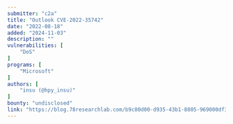 ```yaml
---
submitter: "c2a"
title: "Outlook CVE-2022-35742"
date: "2022-08-18"
added: "2024-11-03"
description: ""
vulnerabilities: [
    "DoS"
]
programs: [
    "Microsoft"
]
authors: [
    "insu (@hpy_insu)"
]
bounty: "undisclosed"
link: "https://blog.78researchlab.com/b9c80d00-d935-43b1-8805-969000df301d"
---
```




